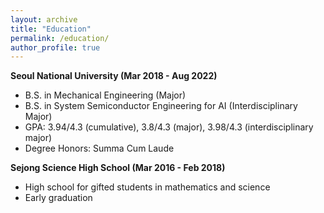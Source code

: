 ```yaml
---
layout: archive
title: "Education"
permalink: /education/
author_profile: true
---
```

**Seoul National University  (Mar 2018 - Aug 2022)**
- B.S. in Mechanical Engineering (Major)
- B.S. in System Semiconductor Engineering for AI (Interdisciplinary Major)
- GPA: 3.94/4.3 (cumulative), 3.8/4.3 (major), 3.98/4.3 (interdisciplinary major)
- Degree Honors: Summa Cum Laude

**Sejong Science High School  (Mar 2016 - Feb 2018)**
- High school for gifted students in mathematics and science
- Early graduation
